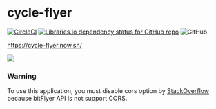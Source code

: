 # cycle-flyer

[![CircleCI](https://img.shields.io/circleci/build/github/bitflyer-tools/cycle-flyer.svg)](https://circleci.com/gh/bitflyer-tools/cycle-flyer)
[![Libraries.io dependency status for GitHub repo](https://img.shields.io/librariesio/github/bitflyer-tools/cycle-flyer.svg)](https://libraries.io/github/bitflyer-tools/cycle-flyer)
![GitHub](https://img.shields.io/github/license/bitflyer-tools/cycle-flyer.svg)

https://cycle-flyer.now.sh/

![](./images/looking.png)

### Warning
To use this application, you must disable cors option by [StackOverflow](https://stackoverflow.com/questions/3102819/disable-same-origin-policy-in-chrome) because bitFlyer API is not support CORS. 
